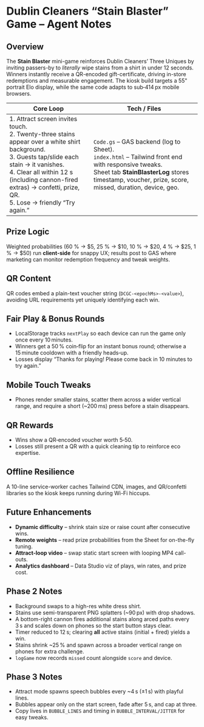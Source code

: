 # Dublin Cleaners “Stain Blaster” Game – Agent Notes

## Overview
The **Stain Blaster** mini-game reinforces Dublin Cleaners’ Three Uniques by inviting passers-by to *literally* wipe stains from a shirt in under 12 seconds. Winners instantly receive a QR-encoded gift-certificate, driving in-store redemptions and measurable engagement. The kiosk build targets a 55" portrait Elo display, while the same code adapts to sub‑414 px mobile browsers.

| Core Loop | Tech / Files |
|-----------|--------------|
| 1. Attract screen invites touch.<br>2. Twenty-three stains appear over a white shirt background.<br>3. Guests tap/slide each stain → it vanishes.<br>4. Clear all within 12 s (including cannon-fired extras) → confetti, prize, QR.<br>5. Lose → friendly “Try again.” | `Code.gs` – GAS backend (log to Sheet).<br>`index.html` – Tailwind front end with responsive tweaks.<br>Sheet tab **StainBlasterLog** stores timestamp, voucher, prize, score, missed, duration, device, geo. |

## Prize Logic
Weighted probabilities (60 % → $5, 25 % → $10, 10 % → $20, 4 % → $25, 1 % → $50) run **client-side** for snappy UX; results post to GAS where marketing can monitor redemption frequency and tweak weights.

## QR Content
QR codes embed a plain-text voucher string (`DCGC-<epochMs>-<value>`), avoiding URL requirements yet uniquely identifying each win.

## Fair Play & Bonus Rounds
* LocalStorage tracks `nextPlay` so each device can run the game only once every 10 minutes.
* Winners get a 50 % coin‑flip for an instant bonus round; otherwise a 15 minute cooldown with a friendly heads‑up.
* Losses display “Thanks for playing! Please come back in 10 minutes to try again.”

## Mobile Touch Tweaks
* Phones render smaller stains, scatter them across a wider vertical range, and require a short (~200 ms) press before a stain disappears.

## QR Rewards
* Wins show a QR‑encoded voucher worth $5‑$50.
* Losses still present a QR with a quick cleaning tip to reinforce eco expertise.

## Offline Resilience
A 10-line service-worker caches Tailwind CDN, images, and QR/confetti libraries so the kiosk keeps running during Wi-Fi hiccups.

## Future Enhancements
* **Dynamic difficulty** – shrink stain size or raise count after consecutive wins.
* **Remote weights** – read prize probabilities from the Sheet for on-the-fly tuning.
* **Attract-loop video** – swap static start screen with looping MP4 call-outs.
* **Analytics dashboard** – Data Studio viz of plays, win rates, and prize cost.

## Phase 2 Notes
* Background swaps to a high-res white dress shirt.
* Stains use semi-transparent PNG splatters (~90 px) with drop shadows.
* A bottom-right cannon fires additional stains along arced paths every 3 s and scales down on phones so the start button stays clear.
* Timer reduced to 12 s; clearing **all** active stains (initial + fired) yields a win.
* Stains shrink ~25 % and spawn across a broader vertical range on phones for extra challenge.
* `logGame` now records `missed` count alongside `score` and device.

## Phase 3 Notes
* Attract mode spawns speech bubbles every ~4 s (±1 s) with playful lines.
* Bubbles appear only on the start screen, fade after 5 s, and cap at three.
* Copy lives in `BUBBLE_LINES` and timing in `BUBBLE_INTERVAL/JITTER` for easy tweaks.
